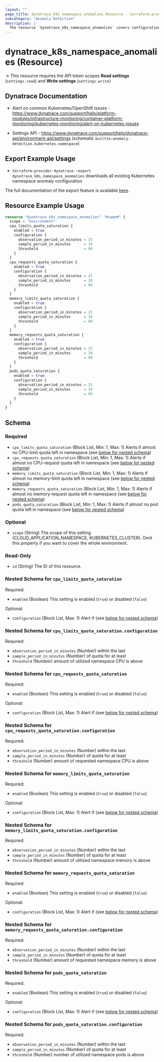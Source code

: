 ```yaml
---
layout: ""
page_title: dynatrace_k8s_namespace_anomalies Resource - terraform-provider-dynatrace"
subcategory: "Anomaly Detection"
description: |-
  The resource `dynatrace_k8s_namespace_anomalies` covers configuration for Kubernetes namespace anomalies
---
```


# dynatrace_k8s_namespace_anomalies (Resource)

-> This resource requires the API token scopes **Read settings** (`settings.read`) and **Write settings** (`settings.write`)

## Dynatrace Documentation

- Alert on common Kubernetes/OpenShift issues - https://www.dynatrace.com/support/help/platform-modules/infrastructure-monitoring/container-platform-monitoring/kubernetes-monitoring/alert-on-kubernetes-issues

- Settings API - https://www.dynatrace.com/support/help/dynatrace-api/environment-api/settings (schemaId: `builtin:anomaly-detection.kubernetes.namespace`)

## Export Example Usage

- `terraform-provider-dynatrace -export dynatrace_k8s_namespace_anomalies` downloads all existing Kubernetes namespace anomaly configuration

The full documentation of the export feature is available [here](https://dt-url.net/h203qmc).

## Resource Example Usage

```terraform
resource "dynatrace_k8s_namespace_anomalies" "#name#" {
  scope = "environment"
  cpu_limits_quota_saturation {
    enabled = true
    configuration {
      observation_period_in_minutes = 15
      sample_period_in_minutes      = 10
      threshold                     = 90
    }
  }
  cpu_requests_quota_saturation {
    enabled = true
    configuration {
      observation_period_in_minutes = 15
      sample_period_in_minutes      = 10
      threshold                     = 90
    }
  }
  memory_limits_quota_saturation {
    enabled = true
    configuration {
      observation_period_in_minutes = 15
      sample_period_in_minutes      = 10
      threshold                     = 90
    }
  }
  memory_requests_quota_saturation {
    enabled = true
    configuration {
      observation_period_in_minutes = 15
      sample_period_in_minutes      = 10
      threshold                     = 90
    }
  }
  pods_quota_saturation {
    enabled = true
    configuration {
      observation_period_in_minutes = 15
      sample_period_in_minutes      = 10
      threshold                     = 90
    }
  }
}
```

<!-- schema generated by tfplugindocs -->
## Schema

### Required

- `cpu_limits_quota_saturation` (Block List, Min: 1, Max: 1) Alerts if almost no CPU-limit quota left in namespace (see [below for nested schema](#nestedblock--cpu_limits_quota_saturation))
- `cpu_requests_quota_saturation` (Block List, Min: 1, Max: 1) Alerts if almost no CPU-request quota left in namespace (see [below for nested schema](#nestedblock--cpu_requests_quota_saturation))
- `memory_limits_quota_saturation` (Block List, Min: 1, Max: 1) Alerts if almost no memory-limit quota left in namespace (see [below for nested schema](#nestedblock--memory_limits_quota_saturation))
- `memory_requests_quota_saturation` (Block List, Min: 1, Max: 1) Alerts if almost no memory-request quota left in namespace (see [below for nested schema](#nestedblock--memory_requests_quota_saturation))
- `pods_quota_saturation` (Block List, Min: 1, Max: 1) Alerts if almost no pod quota left in namespace (see [below for nested schema](#nestedblock--pods_quota_saturation))

### Optional

- `scope` (String) The scope of this setting (CLOUD_APPLICATION_NAMESPACE, KUBERNETES_CLUSTER). Omit this property if you want to cover the whole environment.

### Read-Only

- `id` (String) The ID of this resource.

<a id="nestedblock--cpu_limits_quota_saturation"></a>
### Nested Schema for `cpu_limits_quota_saturation`

Required:

- `enabled` (Boolean) This setting is enabled (`true`) or disabled (`false`)

Optional:

- `configuration` (Block List, Max: 1) Alert if (see [below for nested schema](#nestedblock--cpu_limits_quota_saturation--configuration))

<a id="nestedblock--cpu_limits_quota_saturation--configuration"></a>
### Nested Schema for `cpu_limits_quota_saturation.configuration`

Required:

- `observation_period_in_minutes` (Number) within the last
- `sample_period_in_minutes` (Number) of quota for at least
- `threshold` (Number) amount of utilized namespace CPU is above



<a id="nestedblock--cpu_requests_quota_saturation"></a>
### Nested Schema for `cpu_requests_quota_saturation`

Required:

- `enabled` (Boolean) This setting is enabled (`true`) or disabled (`false`)

Optional:

- `configuration` (Block List, Max: 1) Alert if (see [below for nested schema](#nestedblock--cpu_requests_quota_saturation--configuration))

<a id="nestedblock--cpu_requests_quota_saturation--configuration"></a>
### Nested Schema for `cpu_requests_quota_saturation.configuration`

Required:

- `observation_period_in_minutes` (Number) within the last
- `sample_period_in_minutes` (Number) of quota for at least
- `threshold` (Number) amount of requested namespace CPU is above



<a id="nestedblock--memory_limits_quota_saturation"></a>
### Nested Schema for `memory_limits_quota_saturation`

Required:

- `enabled` (Boolean) This setting is enabled (`true`) or disabled (`false`)

Optional:

- `configuration` (Block List, Max: 1) Alert if (see [below for nested schema](#nestedblock--memory_limits_quota_saturation--configuration))

<a id="nestedblock--memory_limits_quota_saturation--configuration"></a>
### Nested Schema for `memory_limits_quota_saturation.configuration`

Required:

- `observation_period_in_minutes` (Number) within the last
- `sample_period_in_minutes` (Number) of quota for at least
- `threshold` (Number) amount of utilized namespace memory is above



<a id="nestedblock--memory_requests_quota_saturation"></a>
### Nested Schema for `memory_requests_quota_saturation`

Required:

- `enabled` (Boolean) This setting is enabled (`true`) or disabled (`false`)

Optional:

- `configuration` (Block List, Max: 1) Alert if (see [below for nested schema](#nestedblock--memory_requests_quota_saturation--configuration))

<a id="nestedblock--memory_requests_quota_saturation--configuration"></a>
### Nested Schema for `memory_requests_quota_saturation.configuration`

Required:

- `observation_period_in_minutes` (Number) within the last
- `sample_period_in_minutes` (Number) of quota for at least
- `threshold` (Number) amount of requested namespace memory is above



<a id="nestedblock--pods_quota_saturation"></a>
### Nested Schema for `pods_quota_saturation`

Required:

- `enabled` (Boolean) This setting is enabled (`true`) or disabled (`false`)

Optional:

- `configuration` (Block List, Max: 1) Alert if (see [below for nested schema](#nestedblock--pods_quota_saturation--configuration))

<a id="nestedblock--pods_quota_saturation--configuration"></a>
### Nested Schema for `pods_quota_saturation.configuration`

Required:

- `observation_period_in_minutes` (Number) within the last
- `sample_period_in_minutes` (Number) of quota for at least
- `threshold` (Number) number of utilized namespace pods is above
 